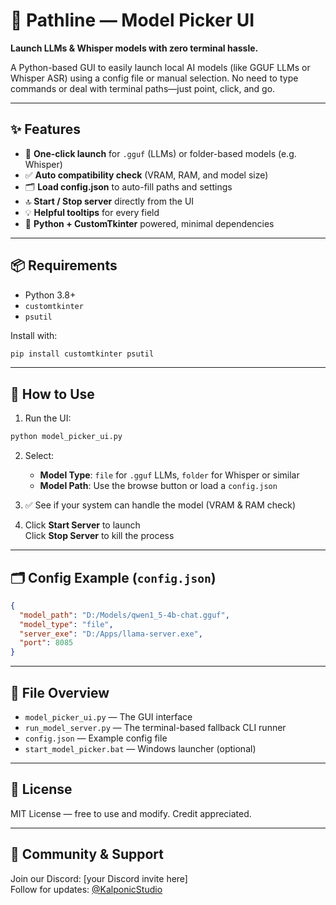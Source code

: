 # 🧠 Pathline — Model Picker UI  
**Launch LLMs & Whisper models with zero terminal hassle.**

A Python-based GUI to easily launch local AI models (like GGUF LLMs or Whisper ASR) using a config file or manual selection. No need to type commands or deal with terminal paths—just point, click, and go.

---

## ✨ Features

- 🎯 **One-click launch** for `.gguf` (LLMs) or folder-based models (e.g. Whisper)
- ✅ **Auto compatibility check** (VRAM, RAM, and model size)
- 🗂️ **Load config.json** to auto-fill paths and settings
- 🔝 **Start / Stop server** directly from the UI
- 💡 **Helpful tooltips** for every field
- 🔧 **Python + CustomTkinter** powered, minimal dependencies

---

## 📦 Requirements

- Python 3.8+
- `customtkinter`
- `psutil`

Install with:
```bash
pip install customtkinter psutil
```

---

## 🚀 How to Use

1. Run the UI:

```bash
python model_picker_ui.py
```

2. Select:
   - **Model Type**: `file` for `.gguf` LLMs, `folder` for Whisper or similar
   - **Model Path**: Use the browse button or load a `config.json`

3. ✅ See if your system can handle the model (VRAM & RAM check)

4. Click **Start Server** to launch  
   Click **Stop Server** to kill the process

---

## 🗂️ Config Example (`config.json`)

```json
{
  "model_path": "D:/Models/qwen1_5-4b-chat.gguf",
  "model_type": "file",
  "server_exe": "D:/Apps/llama-server.exe",
  "port": 8085
}
```

---

## 📁 File Overview

- `model_picker_ui.py` — The GUI interface
- `run_model_server.py` — The terminal-based fallback CLI runner
- `config.json` — Example config file
- `start_model_picker.bat` — Windows launcher (optional)

---

## 🤝 License

MIT License — free to use and modify. Credit appreciated.

---

## 💬 Community & Support

Join our Discord: [your Discord invite here]  
Follow for updates: [@KalponicStudio](https://twitter.com/kalponicstudio)
